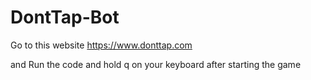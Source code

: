 # DontTap-Bot

Go to this website https://www.donttap.com 

and Run the code
and hold q on your keyboard after starting the game
